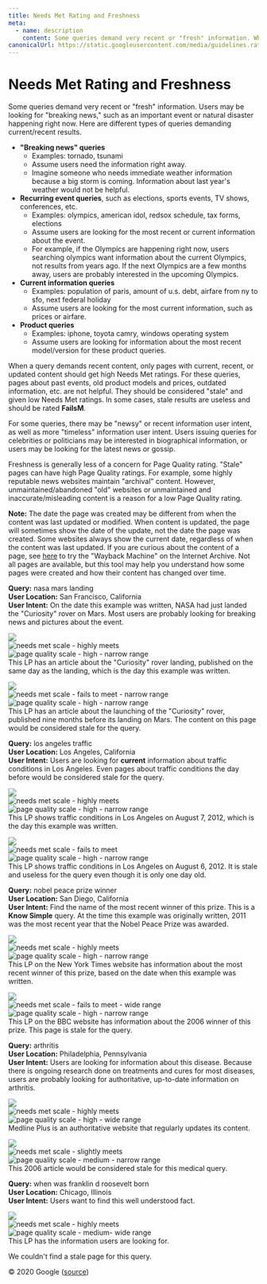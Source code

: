 ```yaml
---
title: Needs Met Rating and Freshness
meta:
  - name: description
    content: Some queries demand very recent or "fresh" information. When a query demands recent content, only pages with current, recent, or updated content should get high Needs Met ratings.
canonicalUrl: https://static.googleusercontent.com/media/guidelines.raterhub.com///searchqualityevaluatorguidelines.pdf
---
```


# Needs Met Rating and Freshness

Some queries demand very recent or "fresh" information. Users may be looking for "breaking news," such as an important event or natural disaster happening right now. Here are different types of queries demanding current/recent results.

- **"Breaking news" queries**  
  - Examples: <span class="query">tornado</span>, <span class="query">tsunami</span>
  - Assume users need the information right away.  
  - Imagine someone who needs immediate weather information because a big storm is coming. Information about last year's weather would not be helpful.
- **Recurring event queries**, such as elections, sports events, TV shows, conferences, etc.  
  - Examples: <span class="query">olympics</span>, <span class="query">american idol</span>, <span class="query">redsox schedule</span>, <span class="query">tax forms</span>, <span class="query">elections</span>
  - Assume users are looking for the most recent or current information about the event.  
  - For example, if the Olympics are happening right now, users searching <span class="query">olympics</span> want information about the current Olympics, not results from years ago. If the next Olympics are a few months away, users are probably interested in the upcoming Olympics.
- **Current information queries**  
  - Examples: <span class="query">population of paris</span>, <span class="query">amount of u.s. debt</span>, <span class="query">airfare from ny to sfo</span>, <span class="query">next federal holiday</span>  
  - Assume users are looking for the most current information, such as prices or airfare.
- **Product queries**  
  - Examples: <span class="query">iphone</span>, <span class="query">toyota camry</span>, <span class="query">windows operating system</span>  
  - Assume users are looking for information about the most recent model/version for these product queries.

When a query demands recent content, only pages with current, recent, or updated content should get high Needs Met ratings. For these queries, pages about past events, old product models and prices, outdated information, etc. are not helpful. They should be considered "stale" and given low Needs Met ratings. In some cases, stale results are useless and should be rated **FailsM**.

For some queries, there may be "newsy" or recent information user intent, as well as more "timeless" information user intent. Users issuing queries for celebrities or politicians may be interested in biographical information, or users may be looking for the latest news or gossip.

Freshness is generally less of a concern for Page Quality rating. "Stale" pages can have high Page Quality ratings. For example, some highly reputable news websites maintain "archival" content. However, unmaintained/abandoned "old" websites or unmaintained and inaccurate/misleading content is a reason for a low Page Quality rating.

**Note:** The date the page was created may be different from when the content was last updated or modified. When content is updated, the page will sometimes show the date of the update, not the date the page was created. Some websites always show the current date, regardless of when the content was last updated. If you are curious about the content of a page, see [here](http://archive.org/web/web.php) to try the "Wayback Machine" on the Internet Archive. Not all pages are available, but this tool may help you understand how some pages were created and how their content has changed over time.

<div class="examples">
<div class="example">

**Query:** <span class="query">nasa mars landing</span>  
**User Location:** San Francisco, California  
**User Intent:** On the date this example was written, NASA had just landed the "Curiosity" rover on Mars. Most users are probably looking for breaking news and pictures about the event.

<div class="results">
<div class="result">

![](../images/img721.jpg)  
![needs met scale - highly meets](../images/hm.jpg)  
![page quality scale - high - narrow range](../images/high-narrow.jpg)  
This LP has an article about the "Curiosity" rover landing, published on the same day as the landing, which is the day this example was written.

</div>
<div class="result">

![](../images/img724.jpg)  
![needs met scale - fails to meet - narrow range](../images/failsm-narrow.jpg)  
![page quality scale - high - narrow range](../images/high-narrow.jpg)  
This LP has an article about the launching of the "Curiosity" rover, published nine months before its landing on Mars. The content on this page would be considered stale for the query.

</div>
</div>
</div>
<div class="example">

**Query:** <span class="query">los angeles traffic</span>  
**User Location:** Los Angeles, California  
**User Intent:** Users are looking for **current** information about traffic conditions in Los Angeles. Even pages about traffic conditions the day before would be considered stale for the query.

<div class="results">
<div class="result">

![](../images/img727.jpg)  
![needs met scale - highly meets](../images/hm.jpg)  
![page quality scale - high - narrow range](../images/high-narrow.jpg)  
This LP shows traffic conditions in Los Angeles on August 7, 2012, which is the day this example was written.

</div>
<div class="result">

![](../images/img730.jpg)  
![needs met scale - fails to meet](../images/failsm.jpg)  
![page quality scale - high - narrow range](../images/high-narrow.jpg)  
This LP shows traffic conditions in Los Angeles on August 6, 2012. It is stale and useless for the query even though it is only one day old.

</div>
</div>
</div>
<div class="example">

**Query:** <span class="query">nobel peace prize winner</span>  
**User Location:** San Diego, California  
**User Intent:** Find the name of the most recent winner of this prize. This is a **Know Simple** query. At the time this example was originally written, 2011 was the most recent year that the Nobel Peace Prize was awarded.

<div class="results">
<div class="result">

![](../images/img733.jpg)  
![needs met scale - highly meets](../images/hm.jpg)  
![page quality scale - high - narrow range](../images/high-narrow.jpg)  
This LP on the New York Times website has information about the most recent winner of this prize, based on the date when this example was written.

</div>
<div class="result">

![](../images/img736.jpg)  
![needs met scale - fails to meet - wide range](../images/failsm-wide.jpg)  
![page quality scale - high - narrow range](../images/high-narrow.jpg)  
This LP on the BBC website has information about the 2006 winner of this prize. This page is stale for the query.

</div>
</div>
</div>
<div class="example">

**Query:** <span class="query">arthritis</span>  
**User Location:** Philadelphia, Pennsylvania  
**User Intent:** Users are looking for information about this disease. Because there is ongoing research done on treatments and cures for most diseases, users are probably looking for authoritative, up-to-date information on arthritis.

<div class="results">
<div class="result">

![](../images/img740.jpg)  
![needs met scale - highly meets](../images/hm.jpg)  
![page quality scale - high - wide range](../images/high-wide.jpg)  
Medline Plus is an authoritative website that regularly updates its content.

</div>
<div class="result">

![](../images/img743.jpg)  
![needs met scale - slightly meets](../images/sm.jpg)  
![page quality scale - medium - narrow range](../images/medium-narrow.jpg)  
This 2006 article would be considered stale for this medical query.

</div>
</div>
</div>
<div class="example">

**Query:** <span class="query">when was franklin d roosevelt born</span>  
**User Location:** Chicago, Illinois  
**User Intent:** Users want to find this well understood fact.

<div class="results">
<div class="result">

![](../images/img746.jpg)  
![needs met scale - highly meets](../images/hm.jpg)  
![page quality scale - medium- wide range](../images/medium-wide.jpg)  
This LP has the information users are looking for.

</div>
<div class="result">

We couldn't find a stale page for this query.

</div>
</div>
</div>
</div>

<div class="source">
© 2020 Google (<a href="https://static.googleusercontent.com/media/guidelines.raterhub.com///searchqualityevaluatorguidelines.pdf">source</a>)
</div>
